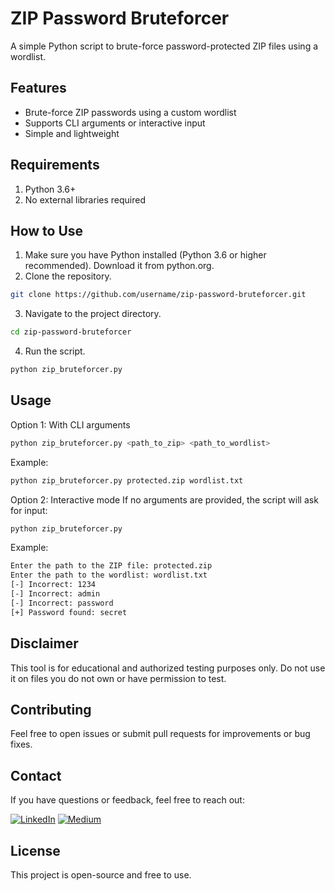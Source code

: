 # ZIP Password Bruteforcer
A simple Python script to brute-force password-protected ZIP files using a wordlist.


## Features
- Brute-force ZIP passwords using a custom wordlist
- Supports CLI arguments or interactive input
- Simple and lightweight

## Requirements
1. Python 3.6+
2. No external libraries required

## How to Use
1. Make sure you have Python installed (Python 3.6 or higher recommended). Download it from python.org.
2. Clone the repository.
```bash
git clone https://github.com/username/zip-password-bruteforcer.git
```

3. Navigate to the project directory.
```bash
cd zip-password-bruteforcer
```

4. Run the script.
```bash
python zip_bruteforcer.py
```

## Usage
Option 1: With CLI arguments
```bash
python zip_bruteforcer.py <path_to_zip> <path_to_wordlist>
```
Example:
```bash
python zip_bruteforcer.py protected.zip wordlist.txt
```

Option 2: Interactive mode
If no arguments are provided, the script will ask for input:
```bash
python zip_bruteforcer.py
```
Example:
```bash
Enter the path to the ZIP file: protected.zip
Enter the path to the wordlist: wordlist.txt
[-] Incorrect: 1234
[-] Incorrect: admin
[-] Incorrect: password
[+] Password found: secret
```

## Disclaimer
This tool is for educational and authorized testing purposes only.
Do not use it on files you do not own or have permission to test.

## Contributing
Feel free to open issues or submit pull requests for improvements or bug fixes.

## Contact
If you have questions or feedback, feel free to reach out:

[![LinkedIn](https://img.shields.io/badge/LinkedIn-Sultan%20Badra-blue?logo=linkedin&logoColor=white&style=flat-square)](https://www.linkedin.com/in/sultan-badra) [![Medium](https://img.shields.io/badge/Medium-@SltnBM-black?logo=medium&logoColor=white&style=flat-square)](https://medium.com/@SltnBM)

## License
This project is open-source and free to use.